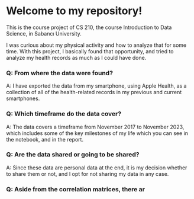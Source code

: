 # Welcome to my repository!
This is the course project of CS 210, the course Introduction to Data Science, in Sabancı University.

I was curious about my physical activity and how to analyze that for some time. With this project, I basically found that opportunity, and tried to analyze my health records as much as I could have done.

### Q: From where the data were found?
A: I have exported the data from my smartphone, using Apple Health, as a collection of all of the health-related records in my previous and current smartphones.

### Q: Which timeframe do the data cover?
A: The data covers a timeframe from November 2017 to November 2023, which includes some of the key milestones of my life which you can see in the notebook, and in the report.

### Q: Are the data shared or going to be shared?
A: Since these data are personal data at the end, it is my decision whether to share them or not, and I opt for not sharing my data in any case.

### Q: Aside from the correlation matrices, there ar